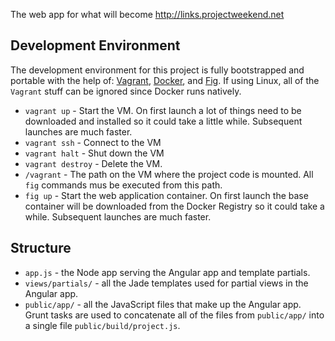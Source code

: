 The web app for what will become http://links.projectweekend.net

## Development Environment

The development environment for this project is fully bootstrapped and portable with the help of: [Vagrant](http://www.vagrantup.com/), [Docker](https://www.docker.com/), and [Fig](http://orchardup.github.io/fig/index.html). If using Linux, all of the `Vagrant` stuff can be ignored since Docker runs natively.

* `vagrant up` - Start the VM. On first launch a lot of things need to be downloaded and installed so it could take a little while. Subsequent launches are much faster.
* `vagrant ssh` - Connect to the VM
* `vagrant halt` - Shut down the VM
* `vagrant destroy` - Delete the VM.
* `/vagrant` - The path on the VM where the project code is mounted. All `fig` commands mus be executed from this path.
* `fig up` - Start the web application container. On first launch the base container will be downloaded from the Docker Registry so it could take a while. Subsequent launches are much faster.

## Structure

* `app.js` - the Node app serving the Angular app and template partials.
* `views/partials/` - all the Jade templates used for partial views in the Angular app.
* `public/app/` - all the JavaScript files that make up the Angular app. Grunt tasks are used to concatenate all of the files from `public/app/` into a single file `public/build/project.js`.
